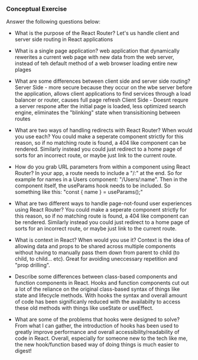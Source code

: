 ### Conceptual Exercise

Answer the following questions below:

- What is the purpose of the React Router?
Let's us handle client and server side routing in React applications

- What is a single page application?
web application that dynamically rewerites a current web page with new data from the web server, instead of teh default method of a web browser loading entire new plages

- What are some differences between client side and server side routing?
Server Side - more secure because they occur on the wbe server before the application, allows client applications to find services through a load balancer or router, causes full page refresh
Client Side - Doesnt requre a server respone after the initial page is loaded, less optimized search engine, eliminates the "blinking" state when transisitioning between routes

- What are two ways of handling redirects with React Router? When would you use each?
You could make a seperate component strictly for this reason, so if no matching route is found, a 404 like component can be rendered. Similarly instead you could just redirect to a home page of sorts for an incorrect route, or maybe just link to the current route.


- How do you grab URL parameters from within a component using React Router?
In your app, a route needs to include a "/:" at the end. So for example for names in a Users component: "/Users/:name". Then in the component itself, the useParams hook needs to be included. So something like this: "const { name } = useParams();"

- What are two different ways to handle page-not-found user experiences using React Router?
You could make a seperate component strictly for this reason, so if no matching route is found, a 404 like component can be rendered. Similarly instead you could just redirect to a home page of sorts for an incorrect route, or maybe just link to the current route.

- What is context in React? When would you use it?
Context is the idea of allowing data and props to be shared across multiple components without having to manually pass them down from parent to child (to child, to child... etc). Great for avoiding uneccessary repetition and "prop drilling".


- Describe some differences between class-based components and function
  components in React.
Hooks and function components cut out a lot of the reliance on the original class-based syntax of things like state and lifecycle methods. With hooks the syntax and overall amount of code has been significanly reduced with the availabilty to access these old methods with things like useState or useEffect.

- What are some of the problems that hooks were designed to solve?
From what I can gather, the introduction of hooks has been used to greatly improve performance and overall accessibility/readability of code in React. Overall, especially for someone new to the tech like me, the new hook/function based way of doing things is much easier to digest!
